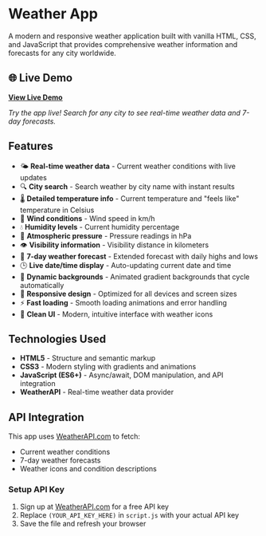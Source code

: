 # Weather App

A modern and responsive weather application built with vanilla HTML, CSS, and JavaScript that provides comprehensive weather information and forecasts for any city worldwide.

## 🌐 Live Demo

**[View Live Demo](https://deveshdubey-weatherapp.netlify.app/)**

*Try the app live! Search for any city to see real-time weather data and 7-day forecasts.*


## Features

- 🌤️ **Real-time weather data** - Current weather conditions with live updates
- 🔍 **City search** - Search weather by city name with instant results
- 🌡️ **Detailed temperature info** - Current temperature and "feels like" temperature in Celsius
- 💨 **Wind conditions** - Wind speed in km/h
- 💧 **Humidity levels** - Current humidity percentage
- 🌊 **Atmospheric pressure** - Pressure readings in hPa
- 👁️ **Visibility information** - Visibility distance in kilometers
- 📅 **7-day weather forecast** - Extended forecast with daily highs and lows
- 🕒 **Live date/time display** - Auto-updating current date and time
- 🎨 **Dynamic backgrounds** - Animated gradient backgrounds that cycle automatically
- 📱 **Responsive design** - Optimized for all devices and screen sizes
- ⚡ **Fast loading** - Smooth loading animations and error handling
- 🎯 **Clean UI** - Modern, intuitive interface with weather icons

## Technologies Used

- **HTML5** - Structure and semantic markup
- **CSS3** - Modern styling with gradients and animations
- **JavaScript (ES6+)** - Async/await, DOM manipulation, and API integration
- **WeatherAPI** - Real-time weather data provider

## API Integration

This app uses [WeatherAPI.com](https://www.weatherapi.com/) to fetch:
- Current weather conditions
- 7-day weather forecasts
- Weather icons and condition descriptions

### Setup API Key
1. Sign up at [WeatherAPI.com](https://www.weatherapi.com/) for a free API key
2. Replace `(YOUR_API_KEY_HERE)` in `script.js` with your actual API key
3. Save the file and refresh your browser
